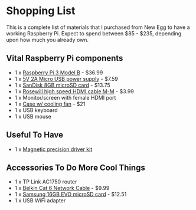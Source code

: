 # Shopping List
This is a complete list of materials that I purchased from New Egg to have a working Raspberry Pi.
Expect to spend between $85 - $235, depending upon how much you already own.

## Vital Raspberry Pi components

* 1 x [Raspberry Pi 3 Model B](https://www.newegg.com/Product/Product.aspx?Item=N82E16813300007) - $36.99
* 1 x [5V 2A Micro USB power supply](https://www.newegg.com/Product/Product.aspx?Item=9SIA7252YY2837) - $7.59
* 1 x [SanDisk 8GB microSD card](https://www.newegg.com/Product/Product.aspx?Item=9SIA12K2S87401) - $13.75
* 1 x [Rosewill high speed HDMI cable M-M](https://www.newegg.com/Product/Product.aspx?Item=N82E16882021128) - $3.99 
* 1 x Monitor/screen with female HDMI port
* 1 x [Case w/ cooling fan](http://c4labs.net/) - $21
* 1 x USB keyboard
* 1 x USB mouse

## Useful To Have

* 1 x [Magnetic precision driver kit](https://www.amazon.com/gp/product/B015F734P0/ref=oh_aui_detailpage_o04_s00?ie=UTF8&psc=1)

## Accessories To Do More Cool Things

* 1 x TP Link AC1750 router
* 1 x [Belkin Cat 6 Network Cable](https://www.newegg.com/Product/Product.aspx?Item=N82E16812107065) - $9.99 
* 1 x [Samsung 16GB EVO microSD card](https://www.newegg.com/Product/Product.aspx?Item=9SIA1EK3DC1878&cm_re=samsung_microsd_16gb-_-9SIA1EK3DC1878-_-Product) - $12.51
* 1 x USB WiFi adapter

